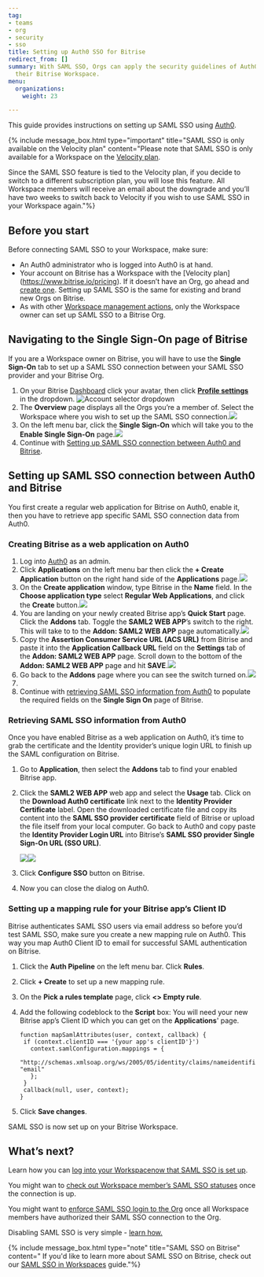 ```yaml
---
tag:
- teams
- org
- security
- sso
title: Setting up Auth0 SSO for Bitrise
redirect_from: []
summary: With SAML SSO, Orgs can apply the security guidelines of Auth0 when accessing
  their Bitrise Workspace.
menu:
  organizations:
    weight: 23

---
```

This guide provides instructions on setting up SAML SSO using [Auth0](https://auth0.com).

{% include message_box.html type="important" title="SAML SSO is only available on the Velocity plan" content="Please note that SAML SSO is only available for a Workspace on the [Velocity plan](https://www.bitrise.io/pricing).

Since the SAML SSO feature is tied to the Velocity plan, if you decide to switch to a different subscription plan, you will lose this feature. All Workspace members will receive an email about the downgrade and you’ll have two weeks to switch back to Velocity if you wish to use SAML SSO in your Workspace again."%}

## Before you start

Before connecting SAML SSO to your Workspace, make sure:

* An Auth0 administrator who is logged into Auth0 is at hand.
* Your account on Bitrise has a Workspace with the [Velocity plan] (https://www.bitrise.io/pricing). If it doesn’t have an Org, go ahead and [create one](/team-management/organizations/creating-org/). Setting up SAML SSO is the same for existing and brand new Orgs on Bitrise.
* As with other [Workspace management actions](/team-management/organizations/members-organizations/), only the Workspace owner can set up SAML SSO to a Bitrise Org.

## Navigating to the Single Sign-On page of Bitrise

If you are a Workspace owner on Bitrise, you will have to use the **Single Sign-On** tab to set up a SAML SSO connection between your SAML SSO provider and your Bitrise Org.

1. On your Bitrise [Dashboard](https://app.bitrise.io/dashboard/builds) click your avatar, then click [**Profile settings**](https://app.bitrise.io/me/profile#/overview) in the dropdown. ![Account selector dropdown](/img/account-settings-dropdown.png)
2. The **Overview** page displays all the Orgs you’re a member of. Select the Workspace where you wish to set up the SAML SSO connection.![](/img/overview-tab.jpg)
3. On the left menu bar, click the **Single Sign-On** which will take you to the **Enable Single Sign-On** page.![](/img/enablesinglesignon.jpg)
4. Continue with [Setting up SAML SSO connection between Auth0 and Bitrise](/team-management/organizations/setting-up-auth0-sso-for-bitrise/#setting-up-saml-sso-connection-between-auth0-and-bitrise).

## Setting up SAML SSO connection between Auth0 and Bitrise

You first create a regular web application for Bitrise on Auth0, enable it, then you have to retrieve app specific SAML SSO connection data from Auth0.

### Creating Bitrise as a web application on Auth0

1. Log into [Auth0](https://auth0.com) as an admin.
2. Click **Applications** on the left menu bar then click the **+ Create Application** button on the right hand side of the **Applications** page.![](/img/authzero_createapp1.png)
3. On the **Create application** window, type Bitrise in the **Name** field. In the **Choose application type** select **Regular Web Applications**, and click the **Create** button.![](/img/authzero_addappname2.png)
4. You are landing on your newly created Bitrise app’s **Quick Start** page. Click the **Addons** tab. Toggle the **SAML2 WEB APP**’s switch to the right. This will take to to the **Addon: SAML2 WEB APP** page automatically.![](/img/authzero_addon4.png)
5. Copy the **Assertion Consumer Service URL (ACS URL)** from Bitrise and paste it into the **Application Callback URL** field on the **Settings** tab of the **Addon: SAML2 WEB APP** page. Scroll down to the bottom of the **Addon: SAML2 WEB APP** page and hit **SAVE**.![](/img/authzero_settingsapplicationurl6.png)
6. Go back to the **Addons** page where you can see the switch turned on.![](/img/authzero_samlappenabled8.png)
7. 
8. Continue with [retrieving SAML SSO information from Auth0](/team-management/organizations/setting-up-auth0-sso-for-bitrise/#retrieving-saml-sso-information-from-auth0) to populate the required fields on the **Single Sign On** page of Bitrise.

### Retrieving SAML SSO information from Auth0

Once you have enabled Bitrise as a web application on Auth0, it’s time to grab the certificate and the Identity provider’s unique login URL to finish up the SAML configuration on Bitrise.

1. Go to **Application**, then select the **Addons** tab to find your enabled Bitrise app.
2. Click the **SAML2 WEB APP** web app and select the **Usage** tab. Click on the **Download Auth0 certificate** link next to the **Identity Provider Certificate** label. Open the downloaded certificate file and copy its content into the **SAML SSO provider certificate** field of Bitrise or upload the file itself from your local computer. Go back to Auth0 and copy paste the **Identity Provider Login URL** into Bitrise’s **SAML SSO provider Single Sign-On URL (SSO URL)**.

   ![](/img/enablesinglesignon.jpg)![](/img/authzero_downloadcertificateusage9.png)
3. Click **Configure SSO** button on Bitrise.
4. Now you can close the dialog on Auth0.

### Setting up a mapping rule for your Bitrise app’s Client ID

Bitrise authenticates SAML SSO users via email address so before you’d test SAML SSO, make sure you create a new mapping rule on Auth0. This way you map Auth0 Client ID to email for successful SAML authentication on Bitrise.

1. Click the **Auth Pipeline** on the left menu bar. Click **Rules**.
2. Click **+ Create** to set up a new mapping rule.
3. On the **Pick a rules template** page, click **<> Empty rule**.
4. Add the following codeblock to the **Script** box: You will need your new Bitrise app’s Client ID which you can get on the **Applications**' page.

       function mapSamlAttributes(user, context, callback) {
        if (context.clientID === '{your app's clientID'}')
          context.samlConfiguration.mappings = {
            "http://schemas.xmlsoap.org/ws/2005/05/identity/claims/nameidentifier": "email"
          }; 
        }
        callback(null, user, context);
       }
5. Click **Save changes**.

SAML SSO is now set up on your Bitrise Workspace.

## What’s next?

Learn how you can [log into your Workspacenow that SAML SSO is set up](/team-management/organizations/saml-sso-in-organizations/#logging-in-via-saml-sso-with-a-bitrise-account).

You might wan to [check out Workspace member’s SAML SSO statuses](/team-management/organizations/saml-sso-in-organizations/#checking-saml-sso-statuses-on-bitrise) once the connection is up.

You might want to [enforce SAML SSO login to the Org](/team-management/organizations/saml-sso-in-organizations/#enforcing-saml-sso-on-a-workspace) once all Workspace members have authorized their SAML SSO connection to the Org.

Disabling SAML SSO is very simple - [learn how.](/team-management/organizations/saml-sso-in-organizations/#disabling-a-workspaces-saml-sso)

{% include message_box.html type="note" title="SAML SSO on Bitrise" content=" If you'd like to learn more about SAML SSO on Bitrise, check out our [SAML SSO in Workspaces](/team-management/organizations/saml-sso-in-organizations/) guide."%}